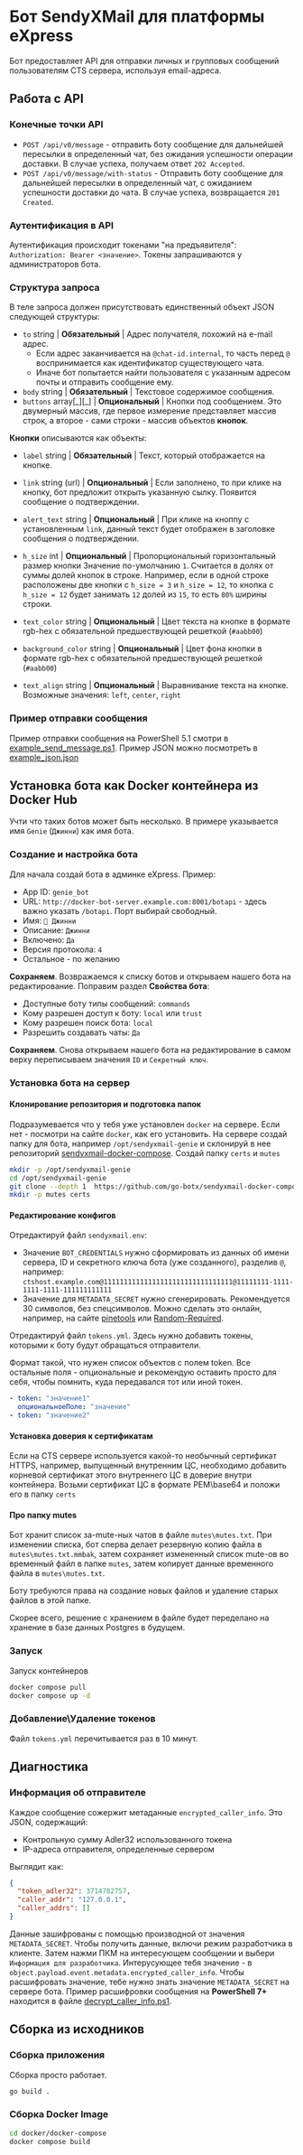 # Бот SendyXMail для платформы eXpress

Бот предоставляет API для отправки личных и групповых сообщений пользователям CTS сервера, используя email-адреса.

## Работа с API

### Конечные точки API

* `POST /api/v0/message` - отправить боту сообщение для дальнейшей пересылки в определенный чат, без ожидания успешности операции доставки. В случае успеха, получаем ответ `202 Accepted`.
* `POST /api/v0/message/with-status` - Отправить боту сообщение для дальнейшей пересылки в определенный чат, с ожиданием успешности доставки до чата. В случае успеха, возвращается `201 Created`.

### Аутентификация в API

Аутентификация происходит токенами "на предъявителя": `Authorization: Bearer <значение>`. Токены запрашиваются у администраторов бота.

### Структура запроса

В теле запроса должен присутствовать единственный объект JSON следующей структуры:

* `to` string | **Обязательный** | Адрес получателя, похожий на e-mail адрес.
  * Если адрес заканчивается на `@chat-id.internal`, то часть перед `@` воспринимается как идентификатор существующего чата.
  * Иначе бот попытается найти пользователя с указанным адресом почты и отправить сообщение ему.
* `body` string | **Обязательный** | Текстовое содержимое сообщения.
* `buttons` array\[\_\]\[\_\] | **Опциональный** | Кнопки под сообщением. Это двумерный массив, где первое измерение представляет массив строк, а второе - сами строки - массив объектов **кнопок**.

**Кнопки** описываются как объекты:

* `label` string | **Обязательный** |
  Текст, который отображается на кнопке.

* `link` string (url) | **Опциональный** | Если заполнено, то при клике на кнопку, бот предложит открыть указанную сылку. Появится сообщение о подтверждении.

* `alert_text` string | **Опциональный** | При клике на кноппу с установленным `link`, данный текст будет отображен в заголовке сообщения о подтверждении.

* `h_size` int | **Опциональный** | Пропорциональный горизонтальный размер кнопки
Значение по-умолчанию `1`. Считается в долях от суммы долей кнопок в строке.
Например, если в одной строке расположены две кнопки с `h_size = 3` и `h_size = 12`, то кнопка с `h_size = 12` будет занимать `12` долей из `15`, то есть `80%` ширины строки.

* `text_color` string | **Опциональный** | Цвет текста на кнопке в формате rgb-hex с обязательной предшествующей решеткой (`#aabb00`)

* `background_color` string | **Опциональный** | Цвет фона кнопки в формате rgb-hex с обязательной предшествующей решеткой (`#aabb00`)

* `text_align` string | **Опциональный** | Выравнивание текста на кнопке. Возможные значения: `left`, `center`, `right`

### Пример отправки сообщения

Пример отправки сообщения на PowerShell 5.1 смотри в [example_send_message.ps1](scripts/example_send_message.ps1). Пример JSON можно посмотреть в [example_json.json](scripts/example_json.json)

## Установка бота как Docker контейнера из Docker Hub

Учти что таких ботов может быть несколько. В примере указывается имя `Genie` (`Джинни`) как имя бота.

### Создание и настройка бота

Для начала создай бота в админке eXpress. Пример:

* App ID: `genie_bot`
* URL: `http://docker-bot-server.example.com:8001/botapi` - здесь важно указать `/botapi`. Порт выбирай свободный.
* Имя: `🧞 Джинни`
* Описание: `Джинни`
* Включено: `Да`
* Версия протокола: `4`
* Остальное - по желанию

**Сохраняем**. Возвражаемся к списку ботов и открываем нашего бота на редактирование. Поправим раздел **Свойства бота**:

* Доступные боту типы сообщений: `commands`
* Кому разрешен доступ к боту: `local` или `trust`
* Кому разрешен поиск бота: `local`
* Разрешить создавать чаты: `Да`

**Сохраняем**. Снова открываем нашего бота на редактирование в самом верху переписываем значения `ID` и `Секретный ключ`.

### Установка бота на сервер

#### Клонирование репозитория и подготовка папок

Подразумевается что у тебя уже установлен `docker` на сервере. Если нет - посмотри на сайте `docker`, как его установить.
На сервере создай папку для бота, например `/opt/sendyxmail-genie` и склонируй в нее репозиторий [sendyxmail-docker-compose](https://github.com/go-botx/sendyxmail-docker-compose). Создай папку `certs` и `mutes`

```sh
mkdir -p /opt/sendyxmail-genie
cd /opt/sendyxmail-genie
git clone --depth 1  https://github.com/go-botx/sendyxmail-docker-compose.git .
mkdir -p mutes certs
```

#### Редактирование конфигов

Отредактируй файл `sendyxmail.env`:

* Значение `BOT_CREDENTIALS` нужно сформировать из данных об имени сервера, ID и секретного ключа бота (уже созданного), разделив `@`, например: `ctshost.example.com@11111111111111111111111111111111@11111111-1111-1111-1111-111111111111`
* Значение для `METADATA_SECRET` нужно сгенерировать. Рекомендуется 30 символов, без спецсимволов. Можно сделать это онлайн, например, на сайте [pinetools](https://pinetools.com/random-string-generator) или [Random-Required](https://coddec.github.io/Random-Required/).

Отредактируй файл `tokens.yml`.
Здесь нужно добавить токены, которыми к боту будут обращаться отправители.

Формат такой, что нужен список объектов с полем token. Все остальные поля - опциональные и рекомендую оставить просто для себя, чтобы помнить, куда передавался тот или иной токен.

```yaml
- token: "значение1"
  опциональноеПоле: "значение"
- token: "значение2"
```

#### Установка доверия к сертификатам

Если на CTS сервере используется какой-то необычный сертификат HTTPS, например, выпущенный внутренним ЦС, необходимо добавить корневой сертификат этого внутреннего ЦС в доверие внутри контейнера. Возьми сертификат ЦС в формате PEM\base64 и положи его в папку `certs`

#### Про папку mutes

Бот хранит список за-mute-ных чатов в файле `mutes\mutes.txt`. 
При изменении списка, бот сперва делает резервную копию файла  в `mutes\mutes.txt.mmbak`, затем сохраняет измененный список mute-ов во временный файл в папке `mutes`, затем копирует данные временного файла в `mutes\mutes.txt`.

Боту требуются права на создание новых файлов и удаление старых файлов в этой папке.

Скорее всего, решение с хранением в файле будет переделано на хранение в базе данных Postgres в будущем.

### Запуск

Запуск контейнеров

```sh
docker compose pull
docker compose up -d
```

### Добавление\Удаление токенов 

Файл `tokens.yml` перечитывается раз в 10 минут.


## Диагностика

### Информация об отправителе

Каждое сообщение сожержит метаданные `encrypted_caller_info`. Это JSON, содержащий:

* Контрольную сумму Adler32 использованного токена
* IP-адреса отправителя, определенные сервером

Выглядит как:

```json
{
  "token_adler32": 3714782757,
  "caller_addr": "127.0.0.1",
  "caller_addrs": []
}
```

Данные зашифрованы с помощью производной от значения `METADATA_SECRET`. Чтобы получить данные, включи режим разработчика в клиенте. Затем нажми ПКМ на интересующем сообщении и выбери `Информация для разработчика`. Интерусующее тебя значение - в `object.payload.event.metadata.encrypted_caller_info`. Чтобы расшифровать значение, тебе нужно знать значение `METADATA_SECRET` на сервере бота. Пример расшифровки сообщения на **PowerShell 7+** находится в файле [decrypt_caller_info.ps1](scripts/decrypt_caller_info.ps1).

## Сборка из исходников

### Сборка приложения

Сборка просто работает.

```sh
go build .
```

### Сборка Docker Image

```sh
cd docker/docker-compose
docker compose build
```
